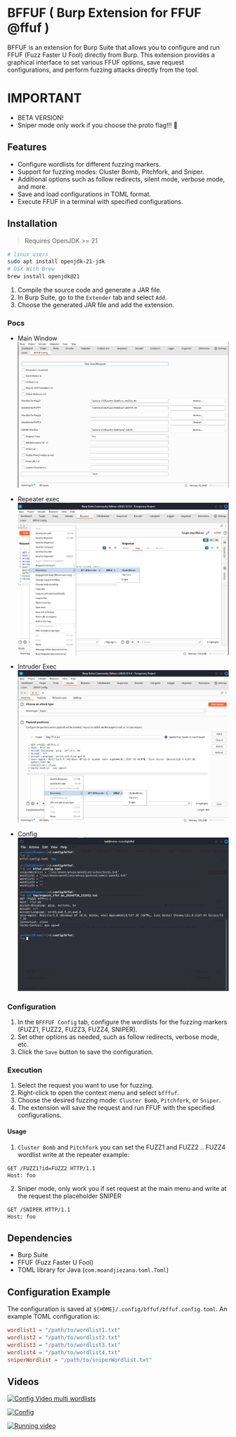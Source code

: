 # BFFUF ( Burp Extension for FFUF @ffuf )

BFFUF is an extension for Burp Suite that allows you to configure and run FFUF (Fuzz Faster U Fool) directly from Burp. This extension provides a graphical interface to set various FFUF options, save request configurations, and perform fuzzing attacks directly from the tool.


# IMPORTANT 

- BETA VERSION!
- Sniper mode only work if you choose the proto flag!!! 🚨

## Features

- Configure wordlists for different fuzzing markers.
- Support for fuzzing modes: Cluster Bomb, Pitchfork, and Sniper.
- Additional options such as follow redirects, silent mode, verbose mode, and more.
- Save and load configurations in TOML format.
- Execute FFUF in a terminal with specified configurations.

## Installation

> Requires OpenJDK >= 21

```bash
# linux users
sudo apt install openjdk-21-jdk
# OSX With Brew
brew install openjdk@21
```

1. Compile the source code and generate a JAR file.
2. In Burp Suite, go to the `Extender` tab and select `Add`.
3. Choose the generated JAR file and add the extension.

### Pocs

- Main Window
![](/static/config_main.png)

- Repeater exec
![](/static/exec_repeater.png)

- Intruder Exec
![](/static/exec_intruder.png)

- Config
![](/static/configuration_terminal_request.png)


### Configuration

1. In the `BFFFUF Config` tab, configure the wordlists for the fuzzing markers (FUZZ1, FUZZ2, FUZZ3, FUZZ4, SNIPER).
2. Set other options as needed, such as follow redirects, verbose mode, etc.
3. Click the `Save` button to save the configuration.

### Execution

1. Select the request you want to use for fuzzing.
2. Right-click to open the context menu and select `bfffuf`.
3. Choose the desired fuzzing mode: `Cluster Bomb`, `Pitchfork`, or `Sniper`.
4. The extension will save the request and run FFUF with the specified configurations.

#### Usage
1. `Cluster Bomb` and `Pitchfork` you can set the FUZZ1 and FUZZ2 .. FUZZ4 wordlist write at the repeater example:

```http
GET /FUZZ1?id=FUZZ2 HTTP/1.1
Host: foo
```

2. Sniper mode, only work you if set request at the main menu and write at the request the placeholder SNIPER

```http
GET /SNIPER HTTP/1.1
Host: foo
```

## Dependencies

- Burp Suite
- FFUF (Fuzz Faster U Fool)
- TOML library for Java (`com.moandjiezana.toml.Toml`)

## Configuration Example

The configuration is saved at `${HOME}/.config/bffuf/bffuf.config.toml`. An example TOML configuration is:

```toml
wordlist1 = "/path/to/wordlist1.txt"
wordlist2 = "/path/to/wordlist2.txt"
wordlist3 = "/path/to/wordlist3.txt"
wordlist4 = "/path/to/wordlist4.txt"
sniperWordlist = "/path/to/sniperWordlist.txt"
```


## Videos

[![Config Video multi wordlists](https://i.pinimg.com/736x/96/28/28/9628288cf4023b3b5dc553421f8507cf.jpg)](https://github.com/rodnt/bffuf/raw/main/static/multipleWordLists.mov)

[![Config](https://i.pinimg.com/736x/96/28/28/9628288cf4023b3b5dc553421f8507cf.jpg)](https://github.com/rodnt/bffuf/raw/main/static/config_bffuf.mov)

[![Running video](https://i.pinimg.com/736x/96/28/28/9628288cf4023b3b5dc553421f8507cf.jpg)](https://github.com/rodnt/bffuf/blob/main/static/running.mov)
